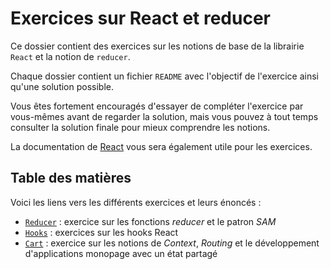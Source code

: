 # Exercices sur React et reducer

Ce dossier contient des exercices sur les notions de base de la librairie `React` et la notion de `reducer`.

Chaque dossier contient un fichier `README` avec l'objectif de l'exercice ainsi qu'une solution possible.

Vous êtes fortement encouragés d'essayer de compléter l'exercice par vous-mêmes avant de regarder la solution, mais vous pouvez à tout temps consulter la solution finale pour mieux comprendre les notions.

La documentation de [React](https://react.dev/reference/react) vous sera également utile pour les exercices.

## Table des matières

Voici les liens vers les différents exercices et leurs énoncés :

- [`Reducer`](./Reducer/README.MD) : exercice sur les fonctions _reducer_ et le patron _SAM_
- [`Hooks`](./Hooks/README.MD) : exercices sur les hooks React
- [`Cart`](./Cart/README.MD) : exercice sur les notions de _Context_, _Routing_ et le développement d'applications monopage avec un état partagé
